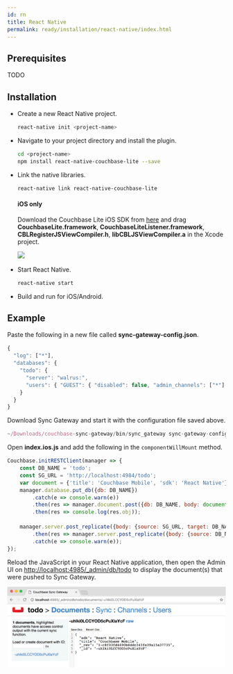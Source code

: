 ```yaml
---
id: rn
title: React Native
permalink: ready/installation/react-native/index.html
---
```


## Prerequisites

TODO

## Installation

- Create a new React Native project.

	```bash
	react-native init <project-name>
	```

- Navigate to your project directory and install the plugin.

	```bash
	cd <project-name>
	npm install react-native-couchbase-lite --save
	```

- Link the native libraries.

	```bash
	react-native link react-native-couchbase-lite
	```

	#### iOS only

	Download the Couchbase Lite iOS SDK from [here](http://www.couchbase.com/nosql-databases/downloads#) and drag **CouchbaseLite.framework**, **CouchbaseLiteListener.framework**, **CBLRegisterJSViewCompiler.h**, **libCBLJSViewCompiler.a** in the Xcode project.

	![](http://cl.ly/image/3Z1b0n0W0i3w/sdk.png)

- Start React Native.

	```bash
	react-native start
	```

- Build and run for iOS/Android.

## Example

Paste the following in a new file called **sync-gateway-config.json**.

```js
{
  "log": ["*"],
  "databases": {
    "todo": {
      "server": "walrus:",
      "users": { "GUEST": { "disabled": false, "admin_channels": ["*"] } }
    }
  }
}
```

Download Sync Gateway and start it with the configuration file saved above.

```js
~/Downloads/couchbase-sync-gateway/bin/sync_gateway sync-gateway-config.json
```

Open **index.ios.js** and add the following in the `componentWillMount` method.

```js
Couchbase.initRESTClient(manager => {
	const DB_NAME = 'todo';
	const SG_URL = 'http://localhost:4984/todo';
	var document = {'title': 'Couchbase Mobile', 'sdk': 'React Native'};
	manager.database.put_db({db: DB_NAME})
		.catch(e => console.warn(e))
		.then(res => manager.document.post({db: DB_NAME, body: document}))
		.then(res => console.log(res.obj));

	manager.server.post_replicate({body: {source: SG_URL, target: DB_NAME, continuous: true}})
		.then(res => manager.server.post_replicate({body: {source: DB_NAME, target: SG_URL, continuous: true}}))
		.catch(e => console.warn(e));
});
```

Reload the JavaScript in your React Native application, then open the Admin UI on [http://localhost:4985/_admin/db/todo](http://localhost:4985/_admin/db/todo) to display the document(s) that were pushed to Sync Gateway.

![](img/admin-ui.png)